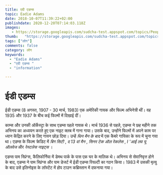 ```yaml
---
title: एदी एडम्स 
topic: Eadie Adams
date: 2018-10-07T11:39:22+02:00
publishdate: 2020-12-20T07:14:03.118Z
images: 
   - https://storage.googleapis.com/sudcha-test.appspot.com/topics/People/eadie_adams/1.jpeg
thumb:   "https://storage.googleapis.com/sudcha-test.appspot.com/topics/People/eadie_adams/thumb.jpeg"
tags: ["लोग"]
comments: false
category: लोग
keywords: 
  - "Eadie Adams"
  - "एदी एडम्स "
  - "information"

---
```

<h1> ईडी एडम्स </h1> <p> </p> <p> ईडी एडम्स (8 अगस्त, 1907 - 30 मार्च, 1983) एक अमेरिकी गायक और फिल्म अभिनेत्री थीं। वह 1935 और 1937 के बीच कई फिल्मों में दिखाई दीं। </p> <p> काम्स और उनकी ऑर्केस्ट्रा के साथ एडम्स पहले गायक थे। मार्च 1936 से पहले, एडम्स ने छह महीने तक अभिनय का अध्ययन करते हुए एक नाइट क्लब में गाना गाया। उसके बाद, उन्होंने फिल्मों में अपने काम पर ध्यान केंद्रित करने के लिए गायन छोड़ दिया। उन्हें <i> थिन मैन के बाद </i> में एक कैबरे गायिका के रूप में चुना गया था। एडम्स के फिल्म क्रेडिट में <i> बिग सिटी </i>, <i> द 13 वां मैन </i>, <i> सिनर टेक ऑल </i> <i> रेकलेस </i>, <i> I 'आई लव यू ऑलवेज </i> और <i> रेस्टलेस नाइट्स </i>। </p> <p> एडम्स पाम स्प्रिंग्स, कैलिफोर्निया में डेमथ पार्क के पास एक घर के मालिक थे। अभिनय से सेवानिवृत्त होने के बाद, एडम्स ने पाम स्प्रिंग्स और पाम डेजर्ट में ईडी एडम्स रियल्टी का गठन किया। 1983 में उसकी मृत्यु के बाद उसे इलिनोइस के लॉस्टेंट में होप टाउन कब्रिस्तान में दफनाया गया। </p> 